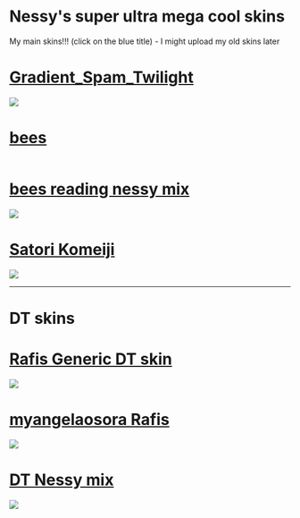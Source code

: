 # Nessy's super ultra mega cool skins
My main skins!!! (click on the blue title) - I might upload my old skins later 
# [Gradient_Spam_Twilight](https://www.mediafire.com/file/ic5j2qviwvu7nno/Gradient_Spam_Twilight.osk/file)
![](https://cdn.discordapp.com/attachments/1120053887647358998/1209495362965078058/screenshot698.jpg?ex=65e72155&is=65d4ac55&hm=b123aa8d6be4b13e9d49f2434e7bd6d1c1f985ac7cb3516c9ade798cb9e091ca&)
# [bees](https://www.mediafire.com/file/6sgmg5rvyjrvgwp/bees.osk/file)
![]()
# [bees reading nessy mix](https://www.mediafire.com/file/ajy04nn02jfkltm/bees_reading_nessy_mix.osk/file)
![](https://imgur.com/sv4UfRG.jpg)
# [Satori Komeiji](https://www.mediafire.com/file/9thmr3y95zi7n2r/-_%25E3%2580%258ANM1%25E3%2580%258B_-_%25E3%2580%258E_%25E6%259D%25B1%25E6%2596%25B9Project_%25E3%2580%258F_Satori_Komeiji__-.osk/file)
![](https://cdn.discordapp.com/attachments/1143278102550675476/1195445449990086767/screenshot656.jpg?ex=65b40455&is=65a18f55&hm=1dcfaae1e26c7e3332d71440be2bc5610c982c55585f07619191b8c071b23c6c&)
___
# DT skins
# [Rafis Generic DT skin](https://www.dropbox.com/s/mj8snq3xz4rx15y/Rafis%20Generic%20DT%20skin.osk?dl=0)
![](https://cdn.discordapp.com/attachments/1143278102550675476/1195442560076881980/screenshot651.jpg?ex=65b401a4&is=65a18ca4&hm=e748036ba66ce5c4e4c26795008d700463a15ef47341dcc3ba0c64bd3c58ae61&)
# [myangelaosora Rafis](https://www.mediafire.com/file/1mgwpxu4y9vwwvz/%2523_myangelaosora_Rafis.osk/file)
![](https://cdn.discordapp.com/attachments/1120053887647358998/1195448158214422739/screenshot658.jpg?ex=65b406db&is=65a191db&hm=4f4c3a7a5f449eac20d0f583048ea98ca3627d3c8da4d505cb1a1f6f42caa764&)
# [DT Nessy mix](https://www.mediafire.com/file/mlcooeuimeohdhl/DT_nessy_mix.osk/file)
![](https://cdn.discordapp.com/attachments/1120053887647358998/1198010876364587019/screenshot673.jpg?ex=65bd5992&is=65aae492&hm=14b7feecbdfa7b41076c8e2b010689bf11cf51a1c13cb36326a1a9170f8cc52d&)
